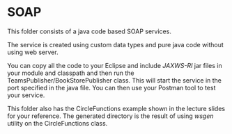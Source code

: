 # SOAP
This folder consists of a java code based SOAP services.

The service is created using custom data types and pure java code without using web server.

You can copy all the code to your Eclipse and include _*JAXWS-RI*_ jar files in your module and classpath and then run the TeamsPublisher/BookStorePublisher class. This will start the service in the port specified in the java file. You can then use your Postman tool to test your service.

This folder also has the CircleFunctions example shown in the lecture slides for your reference. The generated directory is the result of using *wsgen* utility on the CircleFunctions class. 
